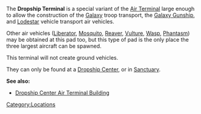 The **Dropship Terminal** is a special variant of the [Air
Terminal](Air_Terminal "wikilink") large enough to allow the
construction of the [Galaxy](Galaxy "wikilink") troop transport, the
[Galaxy Gunship](Galaxy_Gunship "wikilink"), and
[Lodestar](Lodestar "wikilink") vehicle transport air vehicles.

Other air vehicles ([Liberator](Liberator "wikilink"),
[Mosquito](Mosquito "wikilink"), [Reaver](Reaver "wikilink"),
[Vulture](Vulture "wikilink"), [Wasp](Wasp "wikilink"),
[Phantasm](Phantasm "wikilink")) may be obtained at this pad too, but
this type of pad is the only place the three largest aircraft can be
spawned.

This terminal will not create ground vehicles.

They can only be found at a [Dropship
Center](Dropship_Center "wikilink"), or in
[Sanctuary](Sanctuary "wikilink").

**See also:**

-   [Dropship Center Air Terminal
    Building](Dropship_Center_Air_Terminal_Building "wikilink")

[Category:Locations](Category:Locations "wikilink")